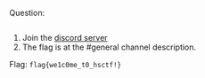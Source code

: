 Question:

![]()

1. Join the [discord server](https://discord.gg/C9UMj3qN8a)
2. The flag is at the #general channel description.

Flag: `flag{we1c0me_t0_hsctf!}`
